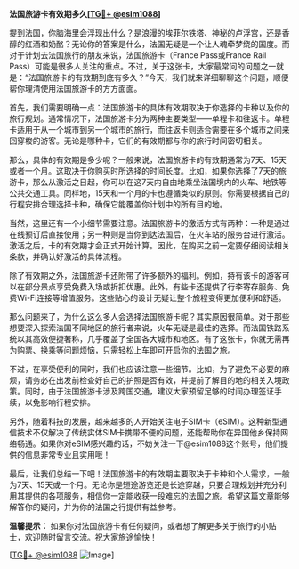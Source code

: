 **法国旅游卡有效期多久[[TG💪+ @esim1088](https://t.me/s/esim1088)]**

提到法国，你脑海里会浮现出什么？是浪漫的埃菲尔铁塔、神秘的卢浮宫，还是香醇的红酒和奶酪？无论你的答案是什么，法国无疑是一个让人魂牵梦绕的国度。而对于计划去法国旅行的朋友来说，法国旅游卡（France Pass或France Rail Pass）可能是很多人关注的重点。不过，关于这张卡，大家最常问的问题之一就是：“法国旅游卡的有效期到底有多久？”今天，我们就来详细聊聊这个问题，顺便帮你理清使用法国旅游卡的方方面面。

首先，我们需要明确一点：法国旅游卡的具体有效期取决于你选择的卡种以及你的旅行规划。通常情况下，法国旅游卡分为两种主要类型——单程卡和往返卡。单程卡适用于从一个城市到另一个城市的旅行，而往返卡则适合需要在多个城市之间来回穿梭的游客。无论是哪种卡，它们的有效期都与你的旅行时间密切相关。

那么，具体的有效期是多少呢？一般来说，法国旅游卡的有效期通常为7天、15天或者一个月。这取决于你购买时所选择的时间长度。比如，如果你选择了7天的旅游卡，那么从激活之日起，你可以在这7天内自由地乘坐法国境内的火车、地铁等公共交通工具。同样地，15天和一个月的卡也遵循类似的原则。你需要根据自己的行程安排合理选择卡种，确保它能覆盖你计划中的所有目的地。

当然，这里还有一个小细节需要注意。法国旅游卡的激活方式有两种：一种是通过在线预订后直接使用；另一种则是当你到达法国后，在火车站的服务台进行激活。激活之后，卡的有效期才会正式开始计算。因此，在购买之前一定要仔细阅读相关条款，并确认好激活的具体流程。

除了有效期之外，法国旅游卡还附带了许多额外的福利。例如，持有该卡的游客可以在部分景点享受免费入场或折扣优惠。此外，有些卡还提供了行李寄存服务、免费Wi-Fi连接等增值服务。这些贴心的设计无疑让整个旅程变得更加便利和舒适。

那么问题来了，为什么这么多人会选择法国旅游卡呢？其实原因很简单。对于那些想要深入探索法国不同地区的旅行者来说，火车无疑是最佳的选择。而法国铁路系统以其高效便捷著称，几乎覆盖了全国各大城市和地区。有了这张卡，你就无需再为购票、换乘等问题烦恼，只需轻松上车即可开启你的法国之旅。

不过，在享受便利的同时，我们也应该注意一些细节。比如，为了避免不必要的麻烦，请务必在出发前检查好自己的护照是否有效，并提前了解目的地的相关入境政策。同时，由于法国旅游卡涉及跨国交通，建议大家预留足够的时间办理签证手续，以免影响行程安排。

另外，随着科技的发展，越来越多的人开始关注电子SIM卡（eSIM）。这种新型通信技术不仅解决了传统实体SIM卡携带不便的问题，还能帮助你在异国他乡保持网络畅通。如果你对eSIM感兴趣的话，不妨关注一下@esim1088这个账号，他们提供的信息非常专业且实用哦！

最后，让我们总结一下吧！法国旅游卡的有效期主要取决于卡种和个人需求，一般为7天、15天或一个月。无论你是短途游览还是长途穿越，只要合理规划并充分利用其提供的各项服务，相信你一定能收获一段难忘的法国之旅。希望这篇文章能够解答你的疑问，并为你的法国之行提供有益参考。

**温馨提示：** 如果你对法国旅游卡有任何疑问，或者想了解更多关于旅行的小贴士，欢迎随时留言交流。祝大家旅途愉快！

[[TG💪+ @esim1088](https://t.me/s/esim1088) ![Image](https://i.postimg.cc/4NQfJmqS/Snipaste-2025-05-13-00-14-12.png)]